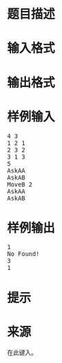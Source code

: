 

# 题目描述



# 输入格式



# 输出格式



# 样例输入


<pre>4 3
1 2 1 
2 3 2
3 1 3
5
AskAA
AskAB
MoveB 2
AskAA
AskAB</pre>

# 样例输出


<pre>1
No Found!
3
1</pre>

# 提示



# 来源


<p>
在此键入。
</p>
